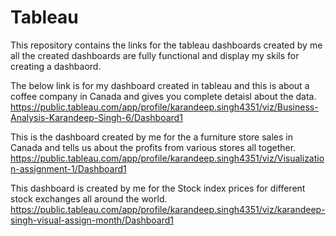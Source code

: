 # Tableau
This repository contains the links for the tableau dashboards created by me all the created dashboards are fully functional and display my skils for creating a dashbaord.

The below link is for my dashboard created in tableau and this is about a coffee company in Canada and gives you complete detaisl about the data.
https://public.tableau.com/app/profile/karandeep.singh4351/viz/Business-Analysis-Karandeep-Singh-6/Dashboard1


This is the dashboard created by me for the a furniture store sales in Canada and tells us about the profits from various stores all together.
https://public.tableau.com/app/profile/karandeep.singh4351/viz/Visualization-assignment-1/Dashboard1


This dashboard is created by me for the Stock index prices for different stock exchanges all around the world.
https://public.tableau.com/app/profile/karandeep.singh4351/viz/karandeep-singh-visual-assign-month/Dashboard1






